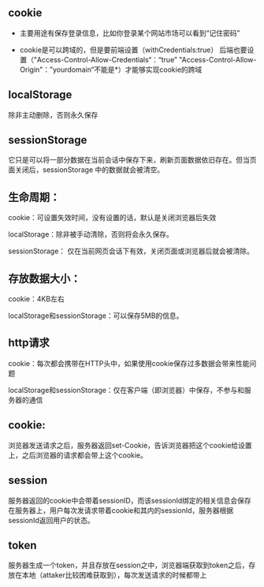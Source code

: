 ## cookie
- 主要用途有保存登录信息，比如你登录某个网站市场可以看到“记住密码”    

- cookie是可以跨域的，但是要前端设置（withCredentials:true）
后端也要设置（"Access-Control-Allow-Credentials“：“true” 
"Access-Control-Allow-Origin"：”yourdomain“不能是*）才能够实现cookie的跨域



## localStorage
除非主动删除，否则永久保存

## sessionStorage
它只是可以将一部分数据在当前会话中保存下来，刷新页面数据依旧存在。但当页面关闭后，sessionStorage 中的数据就会被清空。


## 生命周期：
cookie：可设置失效时间，没有设置的话，默认是关闭浏览器后失效

localStorage：除非被手动清除，否则将会永久保存。

sessionStorage： 仅在当前网页会话下有效，关闭页面或浏览器后就会被清除。

## 存放数据大小：
cookie：4KB左右

localStorage和sessionStorage：可以保存5MB的信息。

## http请求
cookie：每次都会携带在HTTP头中，如果使用cookie保存过多数据会带来性能问题

localStorage和sessionStorage：仅在客户端（即浏览器）中保存，不参与和服务器的通信

## cookie:
浏览器发送请求之后，服务器返回set-Cookie，告诉浏览器把这个cookie给设置上，之后浏览器的请求都会带上这个cookie。

## session
服务器返回的cookie中会带着sessionID，而该sessionId绑定的相关信息会保存在服务器上，用户每次发请求带着cookie和其内的sessionId，服务器根据sessionId返回用户的状态。

## token
服务器生成一个token，并且存放在session之中，浏览器端获取到token之后，存放在本地（attaker比较困难获取到），每次发送请求的时候都带上
